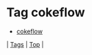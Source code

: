 <!--
title: Tag cokeflow
date: 2020-06-28T15:26:59.188Z
tags:
-->
# Tag cokeflow

 * [cokeflow](71866139307.md)

| [Tags](tags.md) | [Top](index.md) |
